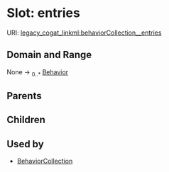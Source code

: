 
# Slot: entries



URI: [legacy_cogat_linkml:behaviorCollection__entries](https://w3id.org/rwblair/legacy-cogat-linkml/behaviorCollection__entries)


## Domain and Range

None &#8594;  <sub>0..\*</sub> [Behavior](Behavior.md)

## Parents


## Children


## Used by

 * [BehaviorCollection](BehaviorCollection.md)
